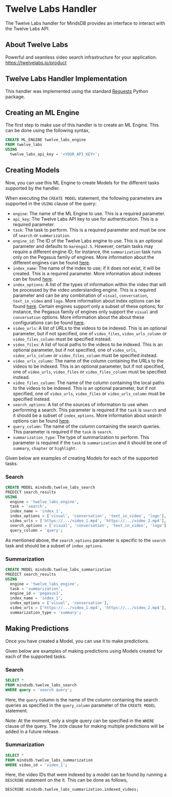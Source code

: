 # Twelve Labs Handler

The Twelve Labs handler for MindsDB provides an interface to interact with the Twelve Labs API.

## About Twelve Labs
Powerful and seamless video search infrastructure for your application. 
<br>
https://twelvelabs.io/product

## Twelve Labs Handler Implementation

This handler was implemented using the standard [Requests](https://github.com/psf/requests) Python package.

## Creating an ML Engine

The first step to make use of this handler is to create an ML Engine. This can be done using the following syntax,
```sql
CREATE ML_ENGINE twelve_labs_engine
FROM twelve_labs
USING
  twelve_labs_api_key = '<YOUR_API_KEY>';
```

## Creating Models

Now, you can use this ML Engine to create Models for the different tasks supported by the handler. 

When executing the `CREATE MODEL` statement, the following parameters are supported in the `USING` clause of the query:
- `engine`: The name of the ML Engine to use. This is a required parameter.
- `api_key`: The Twelve Labs API key to use for authentication. This is a required parameter.
- `task`: The task to perform. This is a required parameter and must be one of `search` or `summarization`.
- `engine_id`: The ID of the Twelve Labs engine to use. This is an optional parameter and defaults to `marengo2.5`. However, certain tasks may require a different engine ID; for instance, the `summarization` task runs only on the Pegasus family of engines. More information about the different engines can be found [here](https://docs.twelvelabs.io/v1.2/docs/engine-options).
- `index_name`: The name of the index to use; if it does not exist, it will be created. This is a required parameter. More information about indexes can be found [here](https://docs.twelvelabs.io/docs/create-indexes).
- `index_options`: A list of the types of information within the video that will be processed by the video understanding engine. This is a required parameter and can be any combination of `visual`, `conversation`, `text_in_video` and `logo`. More information about index options can be found [here](https://docs.twelvelabs.io/docs/indexing-options). Certain engines support only a subset of these options; for instance, the Pegasus family of engines only support the `visual` and `conversation` options. More information about the about these configurations can be found [here](https://docs.twelvelabs.io/v1.2/docs/create-indexes).
- `video_urls`: A list of URLs to the videos to be indexed. This is an optional parameter, but if not specified, one of `video_files`, `video_urls_column` or `video_files_column` must be specified instead.
- `video_files`: A list of local paths to the videos to be indexed. This is an optional parameter, but if not specified, one of `video_urls`, `video_urls_column` or `video_files_column` must be specified instead.
- `video_urls_column`: The name of the column containing the URLs to the videos to be indexed. This is an optional parameter, but if not specified, one of `video_urls`, `video_files` or `video_files_column` must be specified instead.
- `video_files_column`: The name of the column containing the local paths to the videos to be indexed. This is an optional parameter, but if not specified, one of `video_urls`, `video_files` or `video_urls_column` must be specified instead.
- `search_options`: A list of the sources of information to use when performing a search. This parameter is required if the `task` is `search` and it should be a subset of `index_options`. More information about search options can be found [here](https://docs.twelvelabs.io/docs/search-options).
- `query_column`: The name of the column containing the search queries. This parameter is required if the `task` is `search`.
- `summarization_type`: The type of summarization to perform. This parameter is required if the `task` is `summarization` and it should be one of `summary`, `chapter` or `highlight`.

Given below are examples of creating Models for each of the supported tasks.

### Search
```sql
CREATE MODEL mindsdb.twelve_labs_search
PREDICT search_results
USING
  engine = 'twelve_labs_engine',
  task = 'search',
  index_name = 'index_1',
  index_options = ['visual', 'conversation', 'text_in_video', 'logo'],
  video_urls = ['https://.../video_1.mp4', 'https://.../video_2.mp4'],
  search_options = ['visual', 'conversation', 'text_in_video', 'logo']
  query_column = 'query';
```

As mentioned above, the `search_options` parameter is specific to the `search` task and should be a subset of `index_options`.

### Summarization
```sql
CREATE MODEL mindsdb.twelve_labs_summarization
PREDICT search_results
USING
  engine = 'twelve_labs_engine',
  task = 'summarization',
  engine_id = 'pegasus1',
  index_name = 'index_1',
  index_options = ['visual', 'conversation'],
  video_urls = ['https://.../video_1.mp4', 'https://.../video_2.mp4'],
  summarization_type = 'summary';
```

## Making Predictions

Once you have created a Model, you can use it to make predictions. 

Given below are examples of making predictions using Models created for each of the supported tasks.

### Search
```sql
SELECT *
FROM mindsdb.twelve_labs_search
WHERE query = 'search query';
```

Here, the `query` column is the name of the column containing the search queries as specified in the `query_column` parameter of the `CREATE MODEL` statement.

Note: At the moment, only a single query can be specified in the `WHERE` clause of the query. The `JOIN` clause for making multiple predictions will be added in a future release.

### Summarization
```sql
SELECT *
FROM mindsdb.twelve_labs_summarization
WHERE video_id = 'video_1';
```

Here, the video IDs that were indexed by a model can be found by running a `DESCRIBE` statement on the it. This can be done as follows,
```sql
DESCRIBE mindsdb.twelve_labs_summarization.indexed_videos;
```